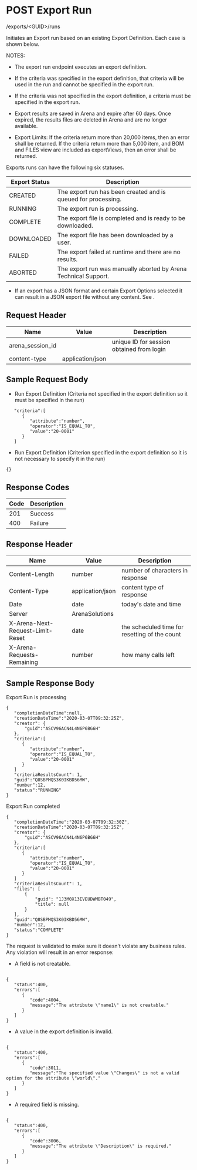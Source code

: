 # POST Export Run


/exports/&lt;GUID&gt;/runs

Initiates an Export run based on an existing Export Definition.  Each case is shown below.

NOTES:

* The export run endpoint executes an export definition.

* If the criteria was specified in the export definition, that criteria will be used in the run and cannot be specified in the export run. 

* If the criteria was not specified in the export definition, a criteria must be specified in the export run.

* Export results are saved in Arena and expire after 60 days. Once expired, the results files are deleted in Arena and are no longer available.

* Export Limits: If the criteria return more than 20,000 items, then an error shall be returned. If the criteria return more than 5,000 item, and BOM and FILES view are included as exportViews, then an error shall be returned.

Exports runs can have the following six statuses.


| Export Status | Description |
|  --- |  --- | 
| CREATED | The export run has been created and is queued for processing. |
| RUNNING | The export run is processing. |
| COMPLETE | The export file is completed and is ready to be downloaded. |
| DOWNLOADED | The export file has been downloaded by a user. |
| FAILED | The export failed at runtime and there are no results. |
| ABORTED | The export run was manually aborted by Arena Technical Support. |

* If an export has a JSON format and certain Export Options selected it can result in a JSON export file without any content. See .

## Request Header

| Name | Value | Description |
|  --- |  --- |  --- | 
| arena_session_id |   | unique ID for session obtained from login |
| content\-type | application/json |   |

## Sample Request Body
* Run Export Definition \(Criteria not specified in the export definition so it must be specified in the run\)

```
   "criteria":[
      {
         "attribute":"number",
         "operator":"IS_EQUAL_TO",
         "value":"20-0001"
      }
   ]
```
* Run Export Definition \(Criterion specified in the export definition so it is not necessary to specify it in the run\)

```
{}
```
## Response Codes

| Code | Description |
|  --- |  --- | 
| 201 | Success |
| 400 | Failure |

## Response Header

| Name | Value | Description |
|  --- |  --- |  --- | 
| Content\-Length | number | number of characters in response |
| Content\-Type | application/json | content type of response |
| Date | date | today's date and time |
| Server | ArenaSolutions |   |
| X\-Arena\-Next\-Request\-Limit\-Reset  | date | the scheduled time for resetting of the count |
| X\-Arena\-Requests\-Remaining  | number | how many calls left |

## Sample Response Body
Export Run is processing

```
{  
   "completionDateTime":null,  
   "creationDateTime":"2020-03-07T09:32:25Z",
   "creator": {
       "guid":"ASCV96ACN4L4N6P6BG6H"
   },
   "criteria":[
      {
         "attribute":"number",
         "operator":"IS_EQUAL_TO",
         "value":"20-0001"
      }
   ]
   "criteriaResultsCount": 1,
   "guid":"Q8SBPMQS3K0IKBD56MW",
   "number":12,
   "status":"RUNNING"
}
```
Export Run completed

```
{  
   "completionDateTime":"2020-03-07T09:32:30Z",  
   "creationDateTime":"2020-03-07T09:32:25Z",
   "creator": {
       "guid":"ASCV96ACN4L4N6P6BG6H"
   },
   "criteria":[
      {
         "attribute":"number",
         "operator":"IS_EQUAL_TO",
         "value":"20-0001"
      }
   ]
   "criteriaResultsCount": 1,
   "files": [
       {
           "guid": "1J3M0X13EVEUDWMBT049",
           "title": null 
       }
   ],
   "guid":"Q8SBPMQS3K0IKBD56MW",
   "number":12,
   "status":"COMPLETE"
}
```
The request is validated to make sure it doesn’t violate any business rules. Any violation will result in an error response:

* A field is not creatable. 

```

{  
   "status":400,
   "errors":[  
      {  
         "code":4004,
         "message":"The attribute \"name1\" is not creatable."
      }
   ]
}
```
* A value in the export definition is invalid.

```

{  
   "status":400,
   "errors":[  
      {  
         "code":3011,
         "message":"The specified value \"Changes\" is not a valid option for the attribute \"world\"."
      }
   ]
}
```
* A required field is missing.

```

{  
   "status":400,
   "errors":[  
      {  
         "code":3006,
         "message":"The attribute \"Description\" is required."
      }
   ]
}
```
